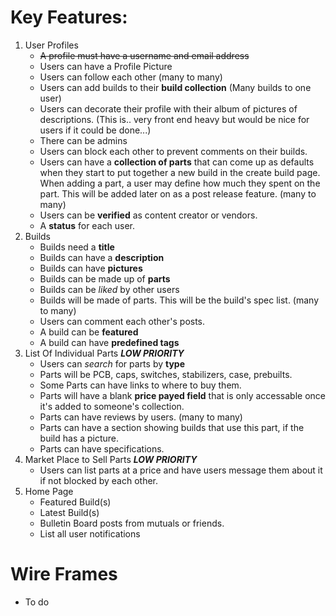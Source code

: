 # Key Features:
1. User Profiles
    * ~~A profile must have a username and email address~~
    * Users can have a Profile Picture
    * Users can follow each other (many to many)
    * Users can add builds to their **build collection** (Many builds to one user)
    * Users can decorate their profile with their album of pictures of descriptions. (This is.. very front end heavy but would be nice for users if it could be done...)
    * There can be admins
    * Users can block each other to prevent comments on their builds.
    * Users can have a **collection of parts** that can come up as defaults when they start to put together a new build in the create build page. When adding a part, a user may define how much they spent on the part. This will be added later on as a post release feature. (many to many)
    * Users can be **verified** as content creator or vendors.
    * A **status** for each user.
1. Builds
    * Builds need a **title**
    * Builds can have a **description**
    * Builds can have **pictures**
    * Builds can be made up of **parts**
    * Builds can be *liked* by other users
    * Builds will be made of parts. This will be the build's spec list. (many to many)
    * Users can comment each other's posts.
    * A build can be **featured**
    * A build can have **predefined tags**
1. List Of Individual Parts ***LOW PRIORITY***
    * Users can *search* for parts by **type**
    * Parts will be PCB, caps, switches, stabilizers, case, prebuilts.
    * Some Parts can have links to where to buy them.
    * Parts will have a blank **price payed field** that is only accessable once it's added to someone's collection.
    * Parts can have reviews by users. (many to many)
    * Parts can have a section showing builds that use this part, if the build has a picture.
    * Parts can have specifications.
1. Market Place to Sell Parts ***LOW PRIORITY***
    * Users can list parts at a price and have users message them about it if not blocked by each other.
1. Home Page
    * Featured Build(s)
    * Latest Build(s)
    * Bulletin Board posts from mutuals or friends.
    * List all user notifications

# Wire Frames
* To do